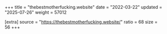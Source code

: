 +++
title = "thebestmotherfucking.website"
date = "2022-03-22"
updated = "2025-07-26"
weight = 57012

[extra]
source = "https://thebestmotherfucking.website/"
ratio = 68
size = 56
+++
